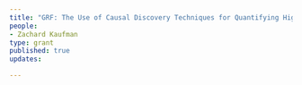 ```yaml
---
title: "GRF: The Use of Causal Discovery Techniques for Quantifying High-Latitude Climate Feedbacks"
people:
- Zachard Kaufman 
type: grant 
published: true
updates:

---
```


